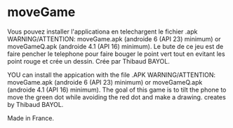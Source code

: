 # moveGame

Vous pouvez installer l'applicationa en telechargent le fichier .apk
WARNING/ATTENTION:  moveGame.apk (androide 6 (API 23) minimum) or moveGameQ.apk (androide 4.1 (API 16) minimum).
Le bute de ce jeu est de faire pencher le telephone pour faire bouger le point vert tout en evitant les point rouge et crée un dessin.
Crée par Thibaud BAYOL.

YOU can install the appication with the file .APK
WARNING/ATTENTION:  moveGame.apk (androide 6 (API 23) minimum) or moveGameQ.apk (androide 4.1 (API 16) minimum).
The goal of this game is to tilt the phone to move the green dot while avoiding the red dot and make a drawing.
creates by Thibaud BAYOL.

Made in France.

